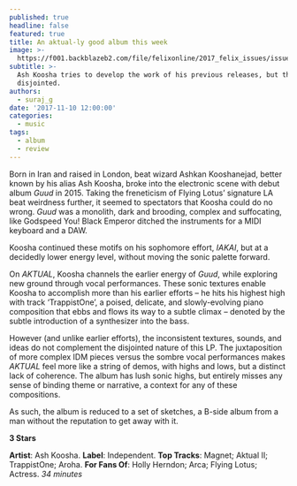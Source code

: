 ```yaml
---
published: true
headline: false
featured: true
title: An aktual-ly good album this week
image: >-
  https://f001.backblazeb2.com/file/felixonline/2017_felix_issues/issue_1675/1675_music_ash.jpg
subtitle: >-
  Ash Koosha tries to develop the work of his previous releases, but things feel
  disjointed.
authors:
  - suraj_g
date: '2017-11-10 12:00:00'
categories:
  - music
tags:
  - album
  - review
---
```

Born in Iran and raised in London, beat wizard Ashkan Kooshanejad, better known by his alias Ash Koosha, broke into the electronic scene with debut album _Guud_ in 2015. Taking the freneticism of Flying Lotus’ signature LA beat weirdness further, it seemed to spectators that Koosha could do no wrong. _Guud_ was a monolith, dark and brooding, complex and suffocating, like Godspeed You! Black Emperor ditched the instruments for a MIDI keyboard and a DAW.

Koosha continued these motifs on his sophomore effort, _IAKAI_, but at a decidedly lower energy level, without moving the sonic palette forward.

On _AKTUAL_, Koosha channels the earlier energy of _Guud_, while exploring new ground through vocal performances. These sonic textures enable Koosha to accomplish more than his earlier efforts – he hits his highest high with track ‘TrappistOne’, a poised, delicate, and slowly-evolving piano composition that ebbs and flows its way to a subtle climax – denoted by the subtle introduction of a synthesizer into the bass.

However (and unlike earlier efforts), the inconsistent textures, sounds, and ideas do not complement the disjointed nature of this LP. The juxtaposition of more complex IDM pieces versus the sombre vocal performances makes _AKTUAL_ feel more like a string of demos, with highs and lows, but a distinct lack of coherence. The album has lush sonic highs, but entirely misses any sense of binding theme or narrative, a context for any of these compositions.

As such, the album is reduced to a set of sketches, a B-side album from a man without the reputation to get away with it.

**3 Stars**

**Artist**: Ash Koosha. **Label**: Independent. **Top Tracks**: Magnet; Aktual II; TrappistOne; Aroha. **For Fans Of**: Holly Herndon; Arca; Flying Lotus; Actress. _34 minutes_
